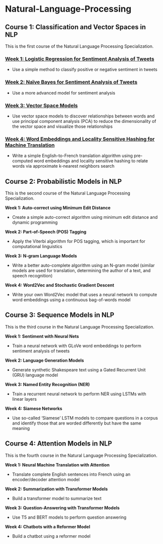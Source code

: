 # Natural-Language-Processing


## Course 1: Classification and Vector Spaces in NLP

This is the first course of the Natural Language Processing Specialization.

### [**Week 1: Logistic Regression for Sentiment Analysis of Tweets**](https://github.com/aqafridi/Natural-Language-Processing/tree/main/1.%20Natural%20Language%20Processing%20with%20Classification%20and%20Vector%20Spaces/Week%201%20Sentiment%20Analysis%20with%20Logistic%20Regression)

- Use a simple method to classify positive or negative sentiment in tweets

### [**Week 2: Naïve Bayes for Sentiment Analysis of Tweets**](https://github.com/aqafridi/Natural-Language-Processing/tree/main/1.%20Natural%20Language%20Processing%20with%20Classification%20and%20Vector%20Spaces/Week%202%20Sentiment%20Analysis%20with%20Na%C3%AFve%20Bayes)

- Use a more advanced model for sentiment analysis

### [**Week 3: Vector Space Models**](https://github.com/aqafridi/Natural-Language-Processing/tree/main/1.%20Natural%20Language%20Processing%20with%20Classification%20and%20Vector%20Spaces/Week%203%20Vector%20Space%20Models)

- Use vector space models to discover relationships between words and use principal component analysis (PCA) to reduce the dimensionality of the vector space and visualize those relationships

### [**Week 4: Word Embeddings and Locality Sensitive Hashing for Machine Translation**](https://github.com/aqafridi/Natural-Language-Processing/tree/main/1.%20Natural%20Language%20Processing%20with%20Classification%20and%20Vector%20Spaces/Week%204%20Machine%20Translation%20and%20Document%20Search)

- Write a simple English-to-French translation algorithm using pre-computed word embeddings and locality sensitive hashing to relate words via approximate k-nearest neighbors search


## Course 2: Probabilistic Models in NLP

This is the second course of the Natural Language Processing Specialization.

**Week 1: Auto-correct using Minimum Edit Distance**

- Create a simple auto-correct algorithm using minimum edit distance and dynamic programming

**Week 2: Part-of-Speech (POS) Tagging**

- Apply the Viterbi algorithm for POS tagging, which is important for computational linguistics

**Week 3: N-gram Language Models**

- Write a better auto-complete algorithm using an N-gram model (similar models are used for translation, determining the author of a text, and speech recognition)

**Week 4: Word2Vec and Stochastic Gradient Descent**

- Write your own Word2Vec model that uses a neural network to compute word embeddings using a continuous bag-of-words model


## Course 3: Sequence Models in NLP

This is the third course in the Natural Language Processing Specialization.

**Week 1: Sentiment with Neural Nets**

- Train a neural network with GLoVe word embeddings to perform sentiment analysis of tweets

**Week 2: Language Generation Models**

- Generate synthetic Shakespeare text using a Gated Recurrent Unit (GRU) language model

**Week 3: Named Entity Recognition (NER)**

- Train a recurrent neural network to perform NER using LSTMs with linear layers

**Week 4: Siamese Networks**

- Use so-called ‘Siamese’ LSTM models to compare questions in a corpus and identify those that are worded differently but have the same meaning


## Course 4: Attention Models in NLP

This is the fourth course in the Natural Language Processing Specialization.

**Week 1: Neural Machine Translation with Attention**

- Translate complete English sentences into French using an encoder/decoder attention model

**Week 2: Summarization with Transformer Models**

- Build a transformer model to summarize text

**Week 3: Question-Answering with Transformer Models**

- Use T5 and BERT models to perform question answering

**Week 4: Chatbots with a Reformer Model**

- Build a chatbot using a reformer model
